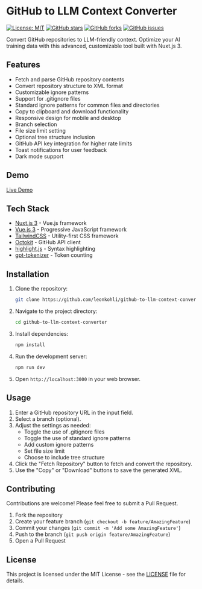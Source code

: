 # GitHub to LLM Context Converter

[![License: MIT](https://img.shields.io/badge/License-MIT-yellow.svg)](https://opensource.org/licenses/MIT)
[![GitHub stars](https://img.shields.io/github/stars/leonkohli/github-to-llm-context-converter.svg)](https://github.com/leonkohli/github-to-llm-context-converter/stargazers)
[![GitHub forks](https://img.shields.io/github/forks/leonkohli/github-to-llm-context-converter.svg)](https://github.com/leonkohli/github-to-llm-context-converter/network)
[![GitHub issues](https://img.shields.io/github/issues/leonkohli/github-to-llm-context-converter.svg)](https://github.com/leonkohli/github-to-llm-context-converter/issues)

Convert GitHub repositories to LLM-friendly context. Optimize your AI training data with this advanced, customizable tool built with Nuxt.js 3.

## Features

- Fetch and parse GitHub repository contents
- Convert repository structure to XML format
- Customizable ignore patterns
- Support for .gitignore files
- Standard ignore patterns for common files and directories
- Copy to clipboard and download functionality
- Responsive design for mobile and desktop
- Branch selection
- File size limit setting
- Optional tree structure inclusion
- GitHub API key integration for higher rate limits
- Toast notifications for user feedback
- Dark mode support

## Demo

[Live Demo](https://llm-context.leonkohli.dev/)

## Tech Stack

- [Nuxt.js 3](https://nuxt.com/) - Vue.js framework
- [Vue.js 3](https://vuejs.org/) - Progressive JavaScript framework
- [TailwindCSS](https://tailwindcss.com/) - Utility-first CSS framework
- [Octokit](https://github.com/octokit/rest.js/) - GitHub API client
- [highlight.js](https://highlightjs.org/) - Syntax highlighting
- [gpt-tokenizer](https://github.com/latitudegames/gpt-tokenizer) - Token counting

## Installation

1. Clone the repository:

   ```bash
   git clone https://github.com/leonkohli/github-to-llm-context-converter.git
   ```

2. Navigate to the project directory:

   ```bash
   cd github-to-llm-context-converter
   ```

3. Install dependencies:

   ```bash
   npm install
   ```

4. Run the development server:

   ```bash
   npm run dev
   ```

5. Open `http://localhost:3000` in your web browser.

## Usage

1. Enter a GitHub repository URL in the input field.
2. Select a branch (optional).
3. Adjust the settings as needed:
   - Toggle the use of .gitignore files
   - Toggle the use of standard ignore patterns
   - Add custom ignore patterns
   - Set file size limit
   - Choose to include tree structure
4. Click the "Fetch Repository" button to fetch and convert the repository.
5. Use the "Copy" or "Download" buttons to save the generated XML.

## Contributing

Contributions are welcome! Please feel free to submit a Pull Request.

1. Fork the repository
2. Create your feature branch (`git checkout -b feature/AmazingFeature`)
3. Commit your changes (`git commit -m 'Add some AmazingFeature'`)
4. Push to the branch (`git push origin feature/AmazingFeature`)
5. Open a Pull Request

## License

This project is licensed under the MIT License - see the [LICENSE](LICENSE) file for details.
